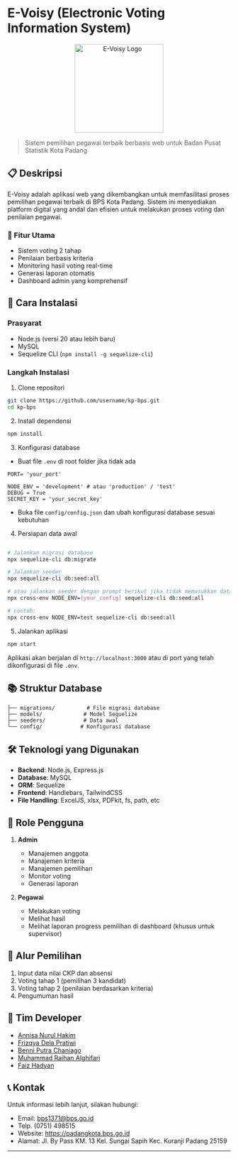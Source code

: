 # E-Voisy (Electronic Voting Information System)

<p align="center">
  <img src="https://cdn.builder.io/api/v1/image/assets/TEMP/befd2e64e54fd7a8ae9ef1614d7a9d870a896659a28381b2db0f62470189d471?apiKey=0eb9abb28bf34cd7be47a2dfb2f311cb&" alt="E-Voisy Logo" width="200"/>
</p>

> Sistem pemilihan pegawai terbaik berbasis web untuk Badan Pusat Statistik Kota Padang

## 📋 Deskripsi

E-Voisy adalah aplikasi web yang dikembangkan untuk memfasilitasi proses pemilihan pegawai terbaik di BPS Kota Padang. Sistem ini menyediakan platform digital yang andal dan efisien untuk melakukan proses voting dan penilaian pegawai.

### 🎯 Fitur Utama
 
- Sistem voting 2 tahap
- Penilaian berbasis kriteria
- Monitoring hasil voting real-time
- Generasi laporan otomatis
- Dashboard admin yang komprehensif

## 🚀 Cara Instalasi

### Prasyarat

- Node.js (versi 20 atau lebih baru)
- MySQL
- Sequelize CLI (`npm install -g sequelize-cli`)

### Langkah Instalasi

1. Clone repositori
```bash
git clone https://github.com/username/kp-bps.git
cd kp-bps
```

2. Install dependensi
```bash
npm install
```

3. Konfigurasi database
- Buat file `.env` di root folder jika tidak ada
```env
PORT= 'your_port'

NODE_ENV = 'development' # atau 'production' / 'test'
DEBUG = True
SECRET_KEY = 'your_secret_key'
```
- Buka file `config/config.json` dan ubah konfigurasi database sesuai kebutuhan

4. Persiapan data awal
```bash

# Jalankan migrasi database
npx sequelize-cli db:migrate

# Jalankan seeder
npx sequelize-cli db:seed:all

# atau jalankan seeder dengan prompt berikut jika tidak memasukkan data ke db config development
npx cross-env NODE_ENV=[your_config] sequelize-cli db:seed:all

# contoh:
npx cross-env NODE_ENV=test sequelize-cli db:seed:all
```

5. Jalankan aplikasi
```bash
npm start
```

Aplikasi akan berjalan di `http://localhost:3000` atau di port yang telah dikonfigurasi di file `.env`.

## 📚 Struktur Database

```
├── migrations/          # File migrasi database
├── models/             # Model Sequelize
├── seeders/            # Data awal
└── config/            # Konfigurasi database
```
 
## 🛠️ Teknologi yang Digunakan

- **Backend**: Node.js, Express.js
- **Database**: MySQL
- **ORM**: Sequelize
- **Frontend**: Handlebars, TailwindCSS
- **File Handling**: ExcelJS, xlsx, PDFkit, fs, path, etc

## 👥 Role Pengguna

1. **Admin**
   - Manajemen anggota
   - Manajemen kriteria
   - Manajemen pemilihan
   - Monitor voting
   - Generasi laporan

2. **Pegawai**
   - Melakukan voting
   - Melihat hasil
   - Melihat laporan progress pemilihan di dashboard (khusus untuk supervisor)

## 📝 Alur Pemilihan

1. Input data nilai CKP dan absensi
2. Voting tahap 1 (pemilihan 3 kandidat)
3. Voting tahap 2 (penilaian berdasarkan kriteria)
4. Pengumuman hasil

## 👥 Tim Developer
- [Annisa Nurul Hakim](https://instagram.com/thisis.annisa/)
- [Frizqya Dela Pratiwi](https://instagram.com/frizqyadela)
- [Benni Putra Chaniago](https://instagram.com/benni_chaniago28/)
- [Muhammad Raihan Alghifari](https://instagram.com/mralghifr_)
- [Faiz Hadyan](https://instagram.com/feyyy_fz)

## 📞 Kontak

Untuk informasi lebih lanjut, silakan hubungi:
- Email: bps1371@bps.go.id
- Telp. (0751) 498515
- Website: https://padangkota.bps.go.id
- Alamat: Jl. By Pass KM. 13 Kel. Sungai Sapih Kec. Kuranji Padang 25159

---
